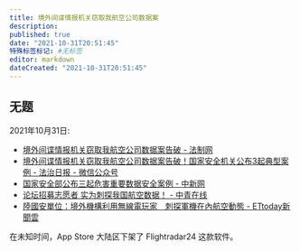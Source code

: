 ```yaml
---
title: 境外间谍情报机关窃取我航空公司数据案
description:
published: true
date: "2021-10-31T20:51:45"
特殊标签标记: #无标签
editor: markdown
dateCreated: "2021-10-31T20:51:45"
---
```


## 无题

2021年10月31日:

+ [境外间谍情报机关窃取我航空公司数据案告破 - 法制网](https://web.archive.org/web/20211031124630/http://www.legaldaily.com.cn/index_article/content/2021-10/31/content_8619001.htm)
+ [ 境外间谍情报机关窃取我航空公司数据案告破！国家安全机关公布3起典型案例 - 法治日报 - 微信公众号](https://web.archive.org/web/20211031124650/https://mp.weixin.qq.com/s?__biz=MzA5NzA3OTEyNg%3D%3D&mid=2650039752&idx=1&sn=2f901850612a711ddab81ac6b17588af)
+ [国家安全部公布三起危害重要数据安全案例 - 中新网](https://web.archive.org/web/20211031125421/http://www.chinanews.com/gn/2021/10-31/9598852.shtml)
+ [论坛招募志愿者 实为刺探我国航空数据！ - 中青在线](https://web.archive.org/web/20211101042134/https://m.cyol.com/gb/articles/2021-10/31/content_JEbA7iZyb.html)
+ [陸國安單位：境外機構利用無線電玩家　刺探軍機在內航空動態 - ETtoday新聞雲](https://web.archive.org/web/20211031125247/https://www.ettoday.net/news/20211031/2113512.htm)

在未知时间，App Store 大陆区下架了 Flightradar24 这款软件。
